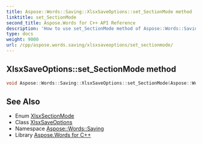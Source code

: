 ```yaml
---
title: Aspose::Words::Saving::XlsxSaveOptions::set_SectionMode method
linktitle: set_SectionMode
second_title: Aspose.Words for C++ API Reference
description: 'How to use set_SectionMode method of Aspose::Words::Saving::XlsxSaveOptions class in C++.'
type: docs
weight: 9000
url: /cpp/aspose.words.saving/xlsxsaveoptions/set_sectionmode/
---
```

## XlsxSaveOptions::set_SectionMode method




```cpp
void Aspose::Words::Saving::XlsxSaveOptions::set_SectionMode(Aspose::Words::Saving::XlsxSectionMode value)
```

## See Also

* Enum [XlsxSectionMode](../../xlsxsectionmode/)
* Class [XlsxSaveOptions](../)
* Namespace [Aspose::Words::Saving](../../)
* Library [Aspose.Words for C++](../../../)
